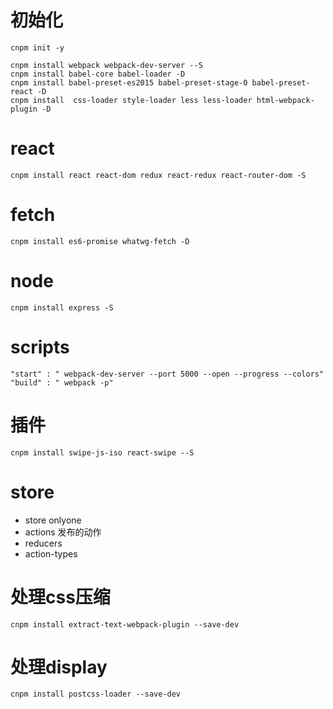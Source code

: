 # 初始化
```$xslt
cnpm init -y
```
```
cnpm install webpack webpack-dev-server --S
cnpm install babel-core babel-loader -D
cnpm install babel-preset-es2015 babel-preset-stage-0 babel-preset-react -D
cnpm install  css-loader style-loader less less-loader html-webpack-plugin -D
```
# react
```
cnpm install react react-dom redux react-redux react-router-dom -S
```
# fetch
```$xslt
cnpm install es6-promise whatwg-fetch -D

```
# node
```
cnpm install express -S
```

# scripts
```
"start" : " webpack-dev-server --port 5000 --open --progress --colors"
"build" : " webpack -p"
```
# 插件
```
cnpm install swipe-js-iso react-swipe --S
```
# store 

- store onlyone
- actions 发布的动作
- reducers 
- action-types
# 处理css压缩
```
cnpm install extract-text-webpack-plugin --save-dev
```

# 处理display
```
cnpm install postcss-loader --save-dev
```
